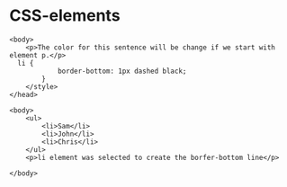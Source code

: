 # CSS-elements
<html> 
    <head> 
        <title>CSS Examples</title>	
        <style>
            p {
                color:darkviolet;
            }
        </style>
    </head> 
    
    <body>
        <p>The color for this sentence will be change if we start with element p.</p>
      li { 
                border-bottom: 1px dashed black; 
            }
        </style>
    </head> 
    
    <body>
        <ul>
            <li>Sam</li> 
            <li>John</li> 
            <li>Chris</li> 
        </ul>
        <p>li element was selected to create the borfer-bottom line</p>
        
    </body> 
</html>
